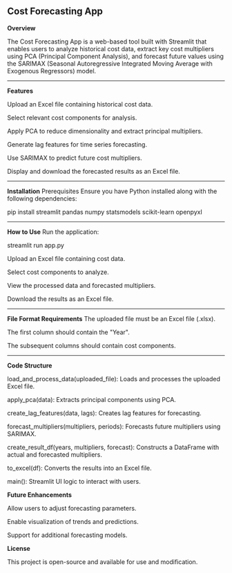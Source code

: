 **Cost Forecasting App**
---

**Overview**

The Cost Forecasting App is a web-based tool built with Streamlit that enables users to analyze historical cost data, extract key cost multipliers using PCA (Principal Component Analysis), and forecast future values using the SARIMAX (Seasonal Autoregressive Integrated Moving Average with Exogenous Regressors) model.

---

**Features**

Upload an Excel file containing historical cost data.

Select relevant cost components for analysis.

Apply PCA to reduce dimensionality and extract principal multipliers.

Generate lag features for time series forecasting.

Use SARIMAX to predict future cost multipliers.

Display and download the forecasted results as an Excel file.

---

**Installation**
Prerequisites
Ensure you have Python installed along with the following dependencies:

pip install streamlit pandas numpy statsmodels scikit-learn openpyxl

---

**How to Use**
Run the application:

streamlit run app.py

Upload an Excel file containing cost data.

Select cost components to analyze.

View the processed data and forecasted multipliers.

Download the results as an Excel file.

---
**File Format Requirements**
The uploaded file must be an Excel file (.xlsx).

The first column should contain the "Year".

The subsequent columns should contain cost components.

---

**Code Structure**

load_and_process_data(uploaded_file): Loads and processes the uploaded Excel file.

apply_pca(data): Extracts principal components using PCA.

create_lag_features(data, lags): Creates lag features for forecasting.

forecast_multipliers(multipliers, periods): Forecasts future multipliers using SARIMAX.

create_result_df(years, multipliers, forecast): Constructs a DataFrame with actual and forecasted multipliers.

to_excel(df): Converts the results into an Excel file.

main(): Streamlit UI logic to interact with users.

**Future Enhancements**

Allow users to adjust forecasting parameters.

Enable visualization of trends and predictions.

Support for additional forecasting models.

**License**

This project is open-source and available for use and modification.

